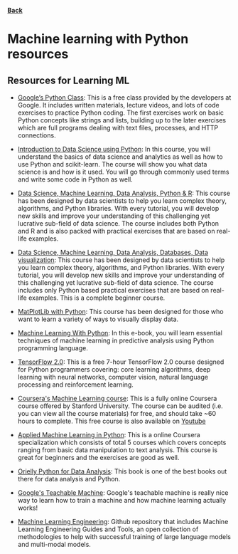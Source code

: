**[Back](/README.md/)**

# Machine learning with Python resources

## Resources for Learning ML

- [Google’s Python Class](https://developers.google.com/edu/python/): This is a free class provided by the developers at Google. It includes written materials, lecture videos, and lots of code exercises to practice Python coding. The first exercises work on basic Python concepts like strings and lists, building up to the later exercises which are full programs dealing with text files, processes, and HTTP connections.

- [Introduction to Data Science using Python](https://www.udemy.com/course/introduction-to-data-science-using-python/): In this course, you will understand the basics of data science and analytics as well as how to use Python and scikit-learn. The course will show you what data science is and how is it used. You will go through commonly used terms and write some code in Python as well.

- [Data Science, Machine Learning, Data Analysis, Python & R](https://www.udemy.com/course/data-science-machine-learning-data-analysis-python-r/): This course has been designed by data scientists to help you learn complex theory, algorithms, and Python libraries. With every tutorial, you will develop new skills and improve your understanding of this challenging yet lucrative sub-field of data science. The course includes both Python and R and is also packed with practical exercises that are based on real-life examples.

- [Data Science, Machine Learning, Data Analysis, Databases, Data visualization](https://www.coursera.org/professional-certificates/ibm-data-science/): This course has been designed by data scientists to help you learn complex theory, algorithms, and Python libraries. With every tutorial, you will develop new skills and improve your understanding of this challenging yet lucrative sub-field of data science. The course includes only Python based practical exercises that are based on real-life examples. This is a complete beginner course.

- [MatPlotLib with Python](https://www.udemy.com/course/matplotlib-with-python/): This course has been designed for those who want to learn a variety of ways to visually display data.

- [Machine Learning With Python](https://pythonizame.s3.amazonaws.com/media/Book/machine-learning-python-essential-techniques-predictive-analysis/file/008c0aac-9784-11e5-964d-04015fb6ba01.pdf): In this e-book, you will learn essential techniques of machine learning in predictive analysis using Python programming language.

- [TensorFlow 2.0](https://www.freecodecamp.org/news/massive-tensorflow-2-0-free-course/): This is a free 7-hour TensorFlow 2.0 course designed for Python programmers covering: core learning algorithms, deep learning with neural networks, computer vision, natural language processing and reinforcement learning.

- [Coursera's Machine Learning course](https://www.coursera.org/learn/machine-learning): This is a fully online Coursera course offered by Stanford University. The course can be audited (i.e. you can view all the course materials) for free, and should take ~60 hours to complete. This free course is also available on [Youtube](https://youtu.be/PPLop4L2eGk)

- [Applied Machine Learning in Python](https://www.coursera.org/learn/python-machine-learning): This is a online Coursera specialization which consists of total 5 courses which covers concepts ranging from basic data manipulation to text analysis. This course is great for beginners and the exercises are good as well.

- [Orielly Python for Data Analysis](https://www.oreilly.com/library/view/python-for-data/9781491957653/): This book is one of the best books out there for data analysis and Python.

- [Google's Teachable Machine](https://teachablemachine.withgoogle.com/): Google's teachable machine is really nice way to learn how to train a machine and how machine learning actually works!

- [Machine Learning Engineering](https://github.com/stas00/ml-engineering): Github repository that includes Machine Learning Engineering Guides and Tools, an open collection of methodologies to help with successful training of large language models and multi-modal models.

